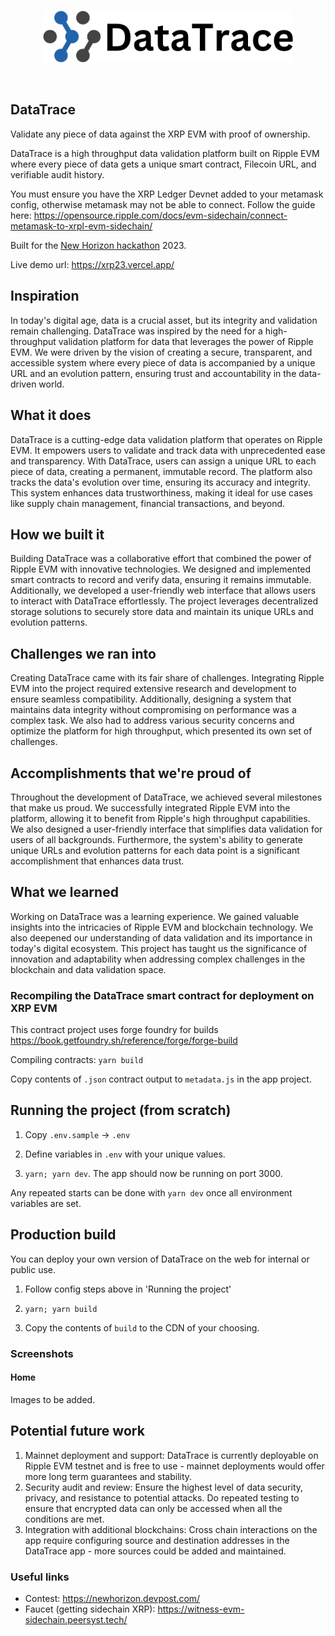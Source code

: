 <br/>
<p align='center'>
    <img src='./public/logo.png' width=400 />
</p>
<br/>


DataTrace
---

Validate any piece of data against the XRP EVM with proof of ownership.

DataTrace is a high throughput data validation platform built on Ripple EVM where every piece of data gets a unique smart contract, Filecoin URL, and verifiable audit history.


<!-- Built for the XRP EVM 2023 hackathon

Demo video:  -->


You must ensure you have the XRP Ledger Devnet added to your metamask config, otherwise metamask may not be able to connect. Follow the guide here: https://opensource.ripple.com/docs/evm-sidechain/connect-metamask-to-xrpl-evm-sidechain/

Built for the <a href="https://newhorizon.devpost.com/" target="_blank">New Horizon hackathon</a> 2023.

Live demo url: https://xrp23.vercel.app/

<!-- Demo video:  -->

## Inspiration

In today's digital age, data is a crucial asset, but its integrity and validation remain challenging. DataTrace was inspired by the need for a high-throughput validation platform for data that leverages the power of Ripple EVM. We were driven by the vision of creating a secure, transparent, and accessible system where every piece of data is accompanied by a unique URL and an evolution pattern, ensuring trust and accountability in the data-driven world.

## What it does
DataTrace is a cutting-edge data validation platform that operates on Ripple EVM. It empowers users to validate and track data with unprecedented ease and transparency. With DataTrace, users can assign a unique URL to each piece of data, creating a permanent, immutable record. The platform also tracks the data's evolution over time, ensuring its accuracy and integrity. This system enhances data trustworthiness, making it ideal for use cases like supply chain management, financial transactions, and beyond.

## How we built it

Building DataTrace was a collaborative effort that combined the power of Ripple EVM with innovative technologies. We designed and implemented smart contracts to record and verify data, ensuring it remains immutable. Additionally, we developed a user-friendly web interface that allows users to interact with DataTrace effortlessly. The project leverages decentralized storage solutions to securely store data and maintain its unique URLs and evolution patterns.

## Challenges we ran into

Creating DataTrace came with its fair share of challenges. Integrating Ripple EVM into the project required extensive research and development to ensure seamless compatibility. Additionally, designing a system that maintains data integrity without compromising on performance was a complex task. We also had to address various security concerns and optimize the platform for high throughput, which presented its own set of challenges.

## Accomplishments that we're proud of

Throughout the development of DataTrace, we achieved several milestones that make us proud. We successfully integrated Ripple EVM into the platform, allowing it to benefit from Ripple's high throughput capabilities. We also designed a user-friendly interface that simplifies data validation for users of all backgrounds. Furthermore, the system's ability to generate unique URLs and evolution patterns for each data point is a significant accomplishment that enhances data trust.

## What we learned

Working on DataTrace was a learning experience. We gained valuable insights into the intricacies of Ripple EVM and blockchain technology. We also deepened our understanding of data validation and its importance in today's digital ecosystem. This project has taught us the significance of innovation and adaptability when addressing complex challenges in the blockchain and data validation space.

### Recompiling the DataTrace smart contract for deployment on XRP EVM

This contract project uses forge foundry for builds https://book.getfoundry.sh/reference/forge/forge-build

Compiling contracts:
`yarn build`

Copy contents of `.json` contract output to `metadata.js` in the app project.


## Running the project (from scratch)

1. Copy `.env.sample` -> `.env`

2. Define variables in `.env` with your unique values.

3. `yarn; yarn dev`. The app should now be running on port 3000.

Any repeated starts can be done with `yarn dev` once all environment variables are set.

## Production build

You can deploy your own version of DataTrace on the web for internal or public use.

1. Follow config steps above in 'Running the project'

2. `yarn; yarn build`

3. Copy the contents of `build` to the CDN of your choosing.

### Screenshots


#### Home

Images to be added.
<!-- TODO -->


## Potential future work
1. Mainnet deployment and support: DataTrace is currently deployable on Ripple EVM testnet and is free to use - mainnet deployments would offer more long term guarantees and stability.
2. Security audit and review: Ensure the highest level of data security, privacy, and resistance to potential attacks. Do repeated testing to ensure that encrypted data can only be accessed when all the conditions are met.
3. Integration with additional blockchains: Cross chain interactions on the app require configuring source and destination addresses in the DataTrace app - more sources could be added and maintained.


### Useful links
* Contest: https://newhorizon.devpost.com/
* Faucet (getting sidechain XRP): https://witness-evm-sidechain.peersyst.tech/

